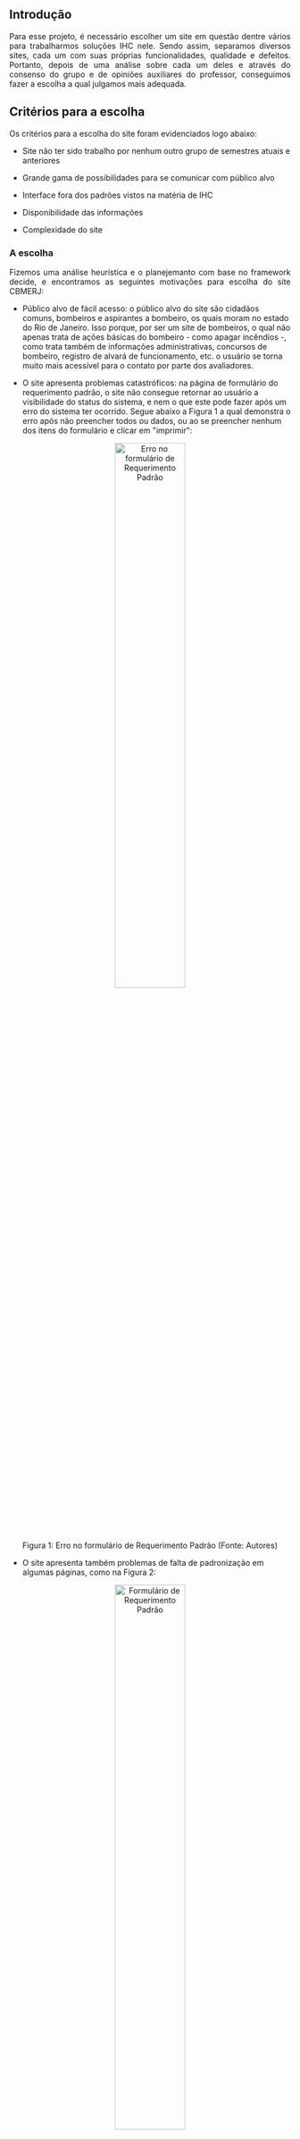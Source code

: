 ## Introdução

<p align="justify">Para esse projeto, é necessário escolher um site em questão dentre vários para trabalharmos soluções IHC nele. Sendo assim, separamos diversos sites, cada um com suas próprias funcionalidades, qualidade e defeitos. Portanto, depois de uma análise sobre cada um deles e através do consenso do grupo e de opiniões auxiliares do professor, conseguimos fazer a escolha a qual julgamos mais adequada.</p>

## Critérios para a escolha

<p>Os critérios para a escolha do site foram evidenciados logo abaixo:</p>

- Site não ter sido trabalho por nenhum outro grupo de semestres atuais e anteriores

- Grande gama de possibilidades para se comunicar com público alvo

- Interface fora dos padrões vistos na matéria de IHC

- Disponibilidade das informações

- Complexidade do site

### A escolha

<p align="justify">Fizemos uma análise heurística e o planejemanto com base no framework decide, e encontramos as seguintes motivações para escolha do site CBMERJ: </p>

- Público alvo de fácil acesso: o público alvo do site são cidadãos comuns, bombeiros e aspirantes a bombeiro, os quais moram no estado do Rio de Janeiro. Isso porque, por ser um site de bombeiros, o qual não apenas trata de ações básicas do bombeiro - como apagar incêndios -, como trata também de informações administrativas, concursos de bombeiro, registro de alvará de funcionamento, etc. o usuário se torna muito mais acessível para o contato por parte dos avaliadores.

- O site apresenta problemas catastróficos: na página de formulário do requerimento padrão, o site não consegue retornar ao usuário a visibilidade do status do sistema, e nem o que este pode fazer após um erro do sistema ter ocorrido. Segue abaixo a Figura 1 a qual demonstra o erro após não preencher todos ou dados, ou ao se preencher nenhum dos itens do formulário e clicar em "imprimir":

<p align="center">
  <img src="../img/site_escolhido/erro_formulario_cbmerj.jpeg" alt="Erro no formulário de Requerimento Padrão" width="50%" />
</p>
<p align="center">Figura 1: Erro no formulário de Requerimento Padrão (Fonte: Autores)</p>

- O site apresenta também problemas de falta de padronização em algumas páginas, como na Figura 2:

<p align="center">
  <img src="../img/site_escolhido/formulario_cbmerj.jpeg" alt="Formulário de Requerimento Padrão" width="50%" />
</p>
<p align="center">Figura 2: Formulário de Requerimento Padrão (Fonte: Autores)</p>

- Mesmo sendo um site do governo ele não possui acessibilidade a pessoas com necessidades especiais, proporcionando até uma dificuldade ao visualizar as letras com imagens ao fundo. A seguir a figura 3 demonstra isso:

<p align="center">
  <img src="../img/site_escolhido/pagina_inicial_cbmerj.png" alt="Página inicial" width="50%" />
</p>
<p align="center">Figura 3: Página inicial do Site CBMERJ (Fonte: Autores)</p>

- Quando se busca por contatos no site, o usuário é redirecionado a uma página indicando que o acesso a ela é proibido, o que claramente para um serviço essencial e muitas vezes urgente exigidos a bombeiros, é uma falha considerável, sendo mostrada na Figura 4 a seguir, representando uma problema alto: 

<p align="center">
  <img src="../img/site_escolhido/acesso_proibido.jpeg" alt="Página indicando que o acesso a ela é proibido" width="50%" />
</p>
<p align="center">Figura 4: Página de acesso proibido do Site CBMERJ (Fonte: Autores)</p>

- Ao companhar o processo seletivo de um concurso, e acessar páginas as quais passam essas informações, há uma desorganização imensa em relação aos links de documentos. Isso é péssimo para o usuário com o objetivo de conseguir a informação exata que deseja, sendo considerado um problema médio. Isso é evidenciado na Figura 5 a seguir:

<p align="center">
  <img src="../img/site_escolhido/excesso_links.jpeg" alt="Excesso de links em uma página sobre concurso" width="50%" />
</p>
<p align="center">Figura 5: Excesso de links em uma das páginas sobre o concurso de bombeiros (Fonte: Autores)</p>

[link para a avaliação detalhada](https://drive.google.com/file/d/1kQxBZX7ceb8yqGvYbOTTB9pGGsW2FqH7/view?usp=sharing)


## Histórico de Versões

| Versão |    Data    | Descrição                                 | Autor(es)                                       | Revisor(es)                                    |
| ------ | :--------: | ----------------------------------------- | ----------------------------------------------- | ---------------------------------------------- |
| `1.0`   | 06/04/2024 | Criação da página de sites escolhidos                     | [Bruna Lima](https://github.com/libruna) | [Mariana Letícia](https://github.com/Marianannn)         | 
| `2.0`   | 08/04/2024 | Adição de conteúdo sobre o site escolhido              | [Mariana Letícia](https://github.com/Marianannn) | [Bruna Lima](https://github.com/libruna)         | 
| `2.1`   | 13/04/2024 | Acrescentando informações no Sobre o site CBMERJ       | [Mariana Letícia](https://github.com/Marianannn) | [Bruna Lima](https://github.com/libruna)         | 
| `2.2`   | 14/04/2024 | Adicionando prints do site escolhido e outros problemas do site      | [Mariana Letícia](https://github.com/Marianannn) | [Bruna Lima](https://github.com/libruna)         | 
 